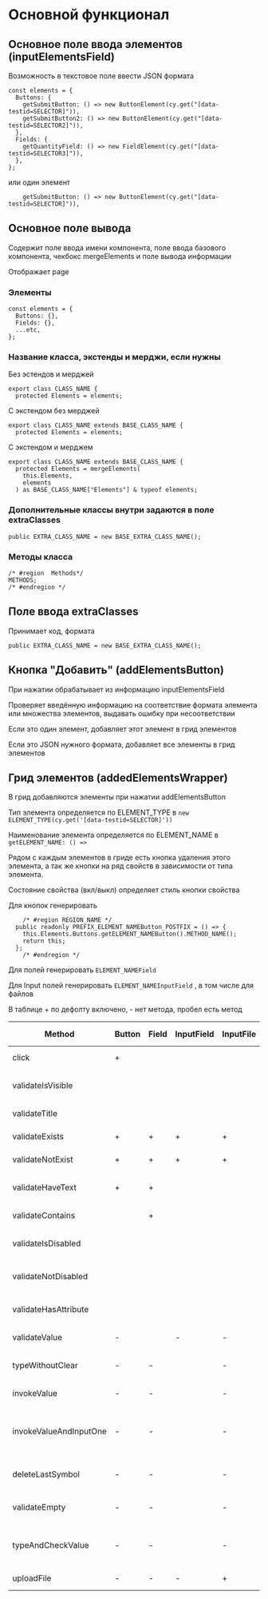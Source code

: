 # Основной функционал

## Основное поле ввода элементов (inputElementsField)

Возможность в текстовое поле ввести JSON формата

```tsx
const elements = {
  Buttons: {
    getSubmitButton: () => new ButtonElement(cy.get("[data-testid=SELECTOR]")),
    getSubmitButton2: () => new ButtonElement(cy.get("[data-testid=SELECTOR2]")),
  },
  Fields: {
    getQuantityField: () => new FieldElement(cy.get("[data-testid=SELECTOR3]")),
  },
};
```

или один элемент

```tsx
    getSubmitButton: () => new ButtonElement(cy.get("[data-testid=SELECTOR]")),
```

## Основное поле вывода

Содержит поле ввода имени компонента, поле ввода базового компонента, чекбокс mergeElements и поле вывода информации

Отображает page

### Элементы

```tsx
const elements = {
  Buttons: {},
  Fields: {},
  ...etc,
};
```

### Название класса, экстенды и мерджи, если нужны

Без эстендов и мерджей

```tsx
export class CLASS_NAME {
  protected Elements = elements;
```

С экстендом без мерджей

```tsx
export class CLASS_NAME extends BASE_CLASS_NAME {
  protected Elements = elements;
```

С экстендом и мерджем

```tsx
export class CLASS_NAME extends BASE_CLASS_NAME {
  protected Elements = mergeElements(
    this.Elements,
    elements
  ) as BASE_CLASS_NAME["Elements"] & typeof elements;
```

### Дополнительные классы внутри задаются в поле extraClasses

```tsx
public EXTRA_CLASS_NAME = new BASE_EXTRA_CLASS_NAME();
```

### Методы класса

```tsx
/* #region  Methods*/
METHODS;
/* #endregion */
```

## Поле ввода extraClasses

Принимает код, формата

```tsx
public EXTRA_CLASS_NAME = new BASE_EXTRA_CLASS_NAME();
```

## Кнопка "Добавить" (addElementsButton)

При нажатии обрабатывает из информацию inputElementsField

Проверяет введённую информацию на соответствие формата элемента или множества элементов, выдавать ошибку при несоответствии

Если это один элемент, добавляет этот элемент в грид элементов

Если это JSON нужного формата, добавляет все элементы в грид элементов

## Грид элементов (addedElementsWrapper)

В грид добавляются элементы при нажатии addElementsButton

Тип элемента определяется по ELEMENT_TYPE в `new ELEMENT_TYPE(cy.get('[data-testid=SELECTOR]'))`

Наименование элемента определяется по ELEMENT_NAME в `getELEMENT_NAME: () =>`

Рядом с каждым элементов в гриде есть кнопка удаления этого элемента,
а так же кнопки на ряд свойств в зависимости от типа элемента.

Состояние свойства (вкл/выкл) определяет стиль кнопки свойства

Для кнопок генерировать

```tsx
    /* #region REGION_NAME */
  public readonly PREFIX_ELEMENT_NAMEButton_POSTFIX = () => {
    this.Elements.Buttons.getELEMENT_NAMEButton().METHOD_NAME();
    return this;
  };
    /* #endregion */
```

Для полей генерировать `ELEMENT_NAMEField`

Для Input полей генерировать `ELEMENT_NAMEInputField` , в том числе для файлов

В таблице + по дефолту включено, - нет метода, пробел есть метод

| Method                 | Button | Field | InputField | InputFile | Region Name                | Prefix   | Postfix          |
| ---------------------- | ------ | ----- | ---------- | --------- | -------------------------- | -------- | ---------------- |
| click                  | +      |       |            |           | Click button               | click    |
| validateIsVisible      |        |       |            |           | Validate is visible        | validate | IsVisible        |
| validateTitle          |        |       |            |           | Validate title             | validate | Title            |
| validateExists         | +      | +     | +          | +         | Validate exists            | validate | Exists           |
| validateNotExist       | +      | +     | +          | +         | Validate not exist         | validate | NotExist         |
| validateHaveText       | +      | +     |            |           | Validate have text         | validate | HaveText         |
| validateContains       |        | +     |            |           | Validate contains          | validate | Contains         |
| validateIsDisabled     |        |       |            |           | Validate is disabled       | validate | IsDisabled       |
| validateNotDisabled    |        |       |            |           | Validate not disabled      | validate | NotDisabled      |
| validateHasAttribute   |        |       |            |           | Validate has attribute     | validate | HasAttribute     |
| validateValue          | -      |       | -          | -         | Validate value             | validate | Value            |
| typeWithoutClear       | -      | -     |            | -         | Type into field            | typeInto | WithClear        |
| invokeValue            | -      | -     |            | -         | Invoke value               | invoke   | Value            |
| invokeValueAndInputOne | -      | -     |            | -         | Invoke value and input one | invoke   | ValueAndInputOne |
| deleteLastSymbol       | -      | -     |            | -         | Delete last symbol         | delete   | LastSymbol       |
| validateEmpty          | -      | -     |            | -         | Validate is empty          | validate | IsEmpty          |
| typeAndCheckValue      | -      | -     |            | -         | Type and check value       | type     | AndCheckValue    |
| uploadFile             | -      | -     | -          | +         | Upload file                | upload   |
